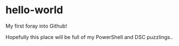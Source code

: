 # hello-world
My first foray into Github!

Hopefully this place will be full of my PowerShell and DSC puzzlings..
